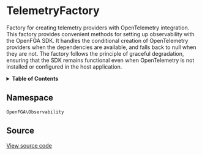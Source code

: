 # TelemetryFactory

Factory for creating telemetry providers with OpenTelemetry integration. This factory provides convenient methods for setting up observability with the OpenFGA SDK. It handles the conditional creation of OpenTelemetry providers when the dependencies are available, and falls back to null when they are not. The factory follows the principle of graceful degradation, ensuring that the SDK remains functional even when OpenTelemetry is not installed or configured in the host application.

<details>
<summary><strong>Table of Contents</strong></summary>

- [Namespace](#namespace)
- [Source](#source)

</details>

## Namespace

`OpenFGA\Observability`

## Source

[View source code](https://github.com/evansims/openfga-php/blob/main/src/Observability/TelemetryFactory.php)
